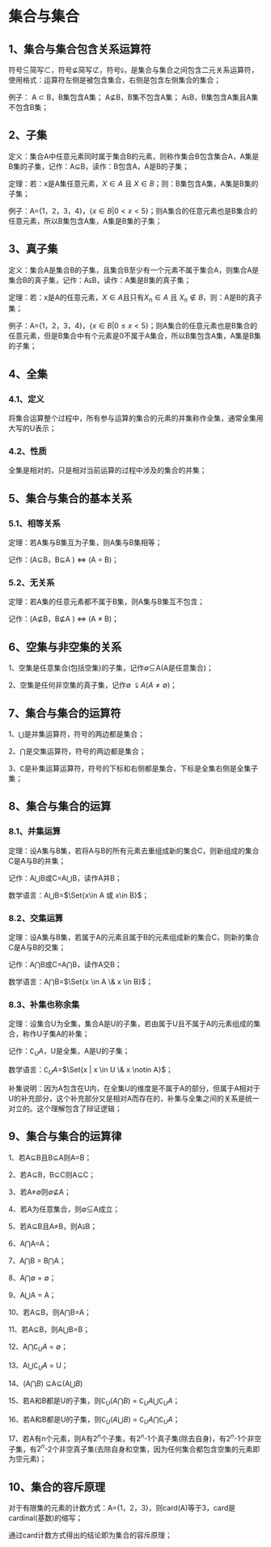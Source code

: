 # 集合与集合

## 1、集合与集合包含关系运算符
符号$\subseteq$简写$\subset$，符号$\nsubseteq$简写${⊄}$，符号$\subsetneqq$，是集合与集合之间包含二元关系运算符，使用格式：运算符左侧是被包含集合，右侧是包含左侧集合的集合；

例子：
A $\subset$ B，B集包含A集；
A$\nsubseteq$B，B集不包含A集；
A$\subsetneqq$B，B集包含A集且A集不包含B集；

## 2、子集
定义：集合A中任意元素同时属于集合B的元素，则称作集合B包含集合A，A集是B集的子集，记作：A$\subseteq$B，读作：B包含A，A是B的子集；

定理：若：x是A集任意元素，$X\in A$ 且 $X\in B$；则：B集包含A集，A集是B集的子集；

例子：A={1，2，3，4}，{$x \in B | 0<x<5$}；则A集合的任意元素也是B集合的任意元素，所以B集包含A集，A集是B集的子集；

## 3、真子集
定义：集合A是集合B的子集，且集合B至少有一个元素不属于集合A，则集合A是集合B的真子集，记作：A$\subsetneqq$B，读作：A集是B集的真子集；

定理：若：x是A的任意元素，$X\in A$且只有$X_{n}\in A$ 且 $X_{n}\notin B$，则：A是B的真子集；

例子：A={1，2，3，4}，{$x \in B | 0\leqslant x<5$}；则A集合的任意元素也是B集合的任意元素，但是B集合中有个元素是0不属于A集合，所以B集包含A集，A集是B集的子集；

## 4、全集
### 4.1、定义
将集合运算整个过程中，所有参与运算的集合的元素的并集称作全集，通常全集用大写的U表示；

### 4.2、性质
全集是相对的，只是相对当前运算的过程中涉及的集合的并集；

## 5、集合与集合的基本关系
### 5.1、相等关系
定理：若A集与B集互为子集，则A集与B集相等；

记作：(A$\subseteq$B，B$\subseteq$A ) $\Leftrightarrow$ (A = B)；

### 5.2、无关系
定理：若A集的任意元素都不属于B集，则A集与B集互不包含；

记作：(A$\nsubseteq$B，B$\nsubseteq$A ) $\Leftrightarrow$ (A $\ne$ B)；

## 6、空集与非空集的关系
1、空集是任意集合(包括空集)的子集，记作$\emptyset$$\subseteq$A(A是任意集合)；

2、空集是任何非空集的真子集，记作$\emptyset$ $\subsetneqq A(A\ne \emptyset)$；

## 7、集合与集合的运算符
1、$\bigcup$是并集运算符，符号的两边都是集合；

2、$\bigcap$是交集运算符，符号的两边都是集合；

3、$\complement$是补集运算运算符，符号的下标和右侧都是集合，下标是全集右侧是全集子集；

## 8、集合与集合的运算
### 8.1、并集运算
定理：设A集与B集，若将A与B的所有元素去重组成新的集合C，则新组成的集合C是A与B的并集；

记作：A$\bigcup$B或C=A$\bigcup$B，读作A并B；

数学语言：A$\bigcup$B=$\Set{x\in A 或 x\in B}$；

### 8.2、交集运算
定理：设A集与B集，若属于A的元素且属于B的元素组成新的集合C，则新的集合C是A与B的交集；

记作：A$\bigcap$B或C=A$\bigcap$B，读作A交B；

数学语言：A$\bigcap$B=$\Set{x \in A \& x \in B}$；

### 8.3、补集也称余集
定理：设集合U为全集，集合A是U的子集，若由属于U且不属于A的元素组成的集合，称作U子集A的补集；

记作：$\complement_{U}A$，U是全集，A是U的子集；

数学语言：$\complement_{U}A$=$\Set{x | x \in U \& x \notin A}$；

补集说明：因为A包含在U内，在全集U的维度是不属于A的部分，但属于A相对于U的补充部分，这个补充部分又是相对A而存在的，补集与全集之间的关系是统一对立的。这个理解包含了辩证逻辑；

## 9、集合与集合的运算律
1、若A$\subseteq$B且B$\subseteq$A则A=B；

2、若A$\subseteq$B，B$\subseteq$C则A$\subseteq$C；

3、若A$\ne$$\emptyset$则$\emptyset$$\nsubseteq$A；

4、若A为任意集合，则$\emptyset$$\subseteq$A成立；

5、若A$\subseteq$B且A$\ne$B，则A$\subsetneqq$B；

6、A$\bigcap$A=A；

7、A$\bigcap$B = B$\bigcap$A；

8、A$\bigcap$$\emptyset$ = $\emptyset$；

9、A$\bigcup$A = A；

10、若A$\subseteq$B，则A$\bigcap$B=A；

11、若A$\subseteq$B，则A$\bigcup$B=B；

12、A$\bigcap$$\complement_{U}A$ = $\emptyset$；

13、A$\bigcup$$\complement_{U}A$ = U；

14、(A$\bigcap B$) $\subseteq$A$\subseteq$(A$\bigcup B$)

15、若A和B都是U的子集，则$\complement_{U}(A\bigcap B)$ = $\complement_{U}A$$\bigcup$$\complement_{U}A$；

16、若A和B都是U的子集，则$\complement_{U}(A\bigcup B)$ = $\complement_{U}A$$\bigcap$$\complement_{U}A$；

17、若A有n个元素，则A有$2^n$个子集，有$2^n$-1个真子集(除去自身)，有$2^n$-1个非空子集，有$2^n$-2个非空真子集(去除自身和空集，因为任何集合都包含空集的元素即为空元素)；

## 10、集合的容斥原理
对于有限集的元素的计数方式：A={1，2，3}，则card(A)等于3，card是cardinal(基数)的缩写；

通过card计数方式得出的结论即为集合的容斥原理；
